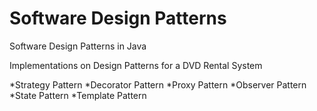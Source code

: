 # Software Design Patterns

Software Design Patterns in Java

Implementations on Design Patterns for a DVD Rental System

*Strategy Pattern
*Decorator Pattern
*Proxy Pattern
*Observer Pattern
*State Pattern
*Template Pattern

